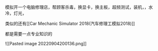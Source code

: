 模拟开一个电脑修理店，帮顾客杀毒，换显卡，换主板，超频测试，装机，，水冷，灯光，

类似的还有[[Car Mechanic Simulator 2018(汽车修理工模拟2018)]]

都是需要一点专业知识的

![[Pasted image 20220904200136.png]]